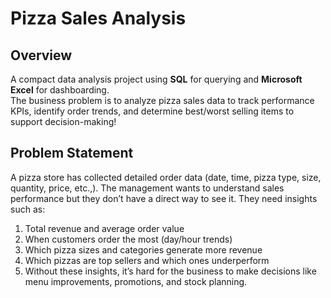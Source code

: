 # Pizza Sales Analysis
## Overview
A compact data analysis project using **SQL** for querying and **Microsoft Excel** for dashboarding.  
The business problem is to analyze pizza sales data to track performance KPIs, identify order trends, and determine best/worst selling items to support decision-making!
## Problem Statement
A pizza store has collected detailed order data (date, time, pizza type, size, quantity, price, etc.,).
The management wants to understand sales performance but they don’t have a direct way to see it.
They need insights such as:
1. Total revenue and average order value
2. When customers order the most (day/hour trends)
3. Which pizza sizes and categories generate more revenue
4. Which pizzas are top sellers and which ones underperform
5. Without these insights, it’s hard for the business to make decisions like menu improvements, promotions, and stock planning.

